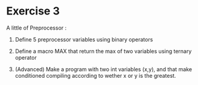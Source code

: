 Exercise 3
==========

A little of Preprocessor :


1) Define 5 preprocessor variables using binary operators

2) Define a macro MAX that return the max of two variables using ternary operator

3) (Advanced) Make a program with two int variables (x,y), and that make conditioned compiling according to wether x or y is the greatest.
